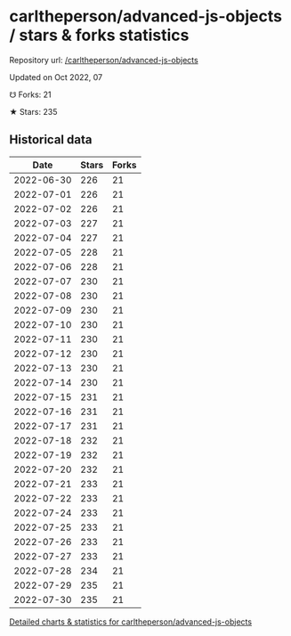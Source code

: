 # carltheperson/advanced-js-objects / stars & forks statistics

Repository url: [/carltheperson/advanced-js-objects](https://github.com/carltheperson/advanced-js-objects)

Updated on Oct 2022, 07

☋ Forks: 21

★ Stars: 235

## Historical data
| Date | Stars | Forks |
|------|-------|-------|
| 2022-06-30 | 226 | 21 | 
| 2022-07-01 | 226 | 21 | 
| 2022-07-02 | 226 | 21 | 
| 2022-07-03 | 227 | 21 | 
| 2022-07-04 | 227 | 21 | 
| 2022-07-05 | 228 | 21 | 
| 2022-07-06 | 228 | 21 | 
| 2022-07-07 | 230 | 21 | 
| 2022-07-08 | 230 | 21 | 
| 2022-07-09 | 230 | 21 | 
| 2022-07-10 | 230 | 21 | 
| 2022-07-11 | 230 | 21 | 
| 2022-07-12 | 230 | 21 | 
| 2022-07-13 | 230 | 21 | 
| 2022-07-14 | 230 | 21 | 
| 2022-07-15 | 231 | 21 | 
| 2022-07-16 | 231 | 21 | 
| 2022-07-17 | 231 | 21 | 
| 2022-07-18 | 232 | 21 | 
| 2022-07-19 | 232 | 21 | 
| 2022-07-20 | 232 | 21 | 
| 2022-07-21 | 233 | 21 | 
| 2022-07-22 | 233 | 21 | 
| 2022-07-24 | 233 | 21 | 
| 2022-07-25 | 233 | 21 | 
| 2022-07-26 | 233 | 21 | 
| 2022-07-27 | 233 | 21 | 
| 2022-07-28 | 234 | 21 | 
| 2022-07-29 | 235 | 21 | 
| 2022-07-30 | 235 | 21 | 


[Detailed charts & statistics for carltheperson/advanced-js-objects](https://reviewgithub.com/rep/carltheperson/advanced-js-objects)
